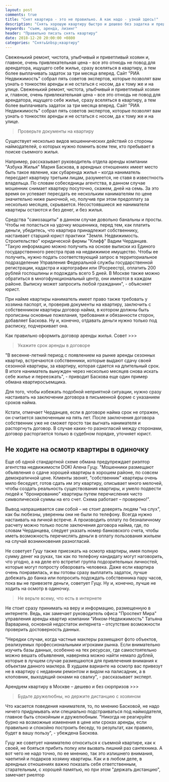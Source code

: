 ```yaml
---
layout: post
comments: true
title: "Снят квартира - это не правильно. А как надо - узнай здесь!"
description: "Снять хорошую квартиру быстро и дешево без задатка и предоплаты. Только у нас!"
keywords: "съем, аренда, лизинг"
header: "Правильно писать снять квартиру"
date: 2018-12-20 20:00:00 +0800
categories: "Снять&nbsp;квартиру"
---
```


Свеженький ремонт, чистота, улыбчивый и приветливый хозяин и, главное, очень привлекательная цена – все это отнюдь не повод для арендатора, ищущего себе жилье, сразу вселяться в квартиру, а тем более выплачивать задаток за три месяца вперед. Сайт "РИА Недвижимость" собрал пять советов экспертов, которые позволят вам узнать о тонкостях аренды и не остаться с носом, да к тому же и на улице.
Свеженький ремонт, чистота, улыбчивый и приветливый хозяин и, главное, очень привлекательная цена – все это отнюдь не повод для арендатора, ищущего себе жилье,  сразу вселяться в квартиру, а тем более выплачивать задаток за три месяца вперед. Сайт "РИА Недвижимость" собрал пять советов экспертов, которые позволят вам узнать о тонкостях аренды и не остаться с носом, да к тому же и на улице.

> Проверьте документы на квартиру

Существует несколько видов мошеннических действий со стороны наймодателей, о которых нужно помнить всем тем, кто пребывает в поиске съемного жилья.

Например, рассказывает руководитель отдела аренды компании "Азбука Жилья" Мария Баскова, в арендных отношениях имеет место быть такое явление, как субаренда жилья – когда наниматель пересдает квартиру третьим лицам, разумеется, не ставя в известность владельца. По словам собеседницы агентства, в данном случае мошенник снимает квартиру посуточно, скажем, дней на семь. За это время он успевает пересдать ее нескольким нанимателям по цене значительно ниже рыночной, но, получив при этом предоплату за несколько месяцев, скрывается. Несостоявшиеся же наниматели квартиры остаются и без денег, и без жилья.   

Средства "самозащиты" в данном случае довольно банальны и просты. Чтобы не попасться на удочку мошенника, перед тем, как платить деньги, убедитесь, что квартира принадлежит собственнику, настаивает старший юрист практики "Земля. Недвижимость. Строительство" юридической фирмы "Клифф" Вадим Черданцев. "Такую информацию можно получить на основе выписки из Единого государственного реестра прав на недвижимое имущество. Чтобы ее получить, нужно подать соответствующий запрос в территориальное подразделение Управления Федеральной службы государственной регистрации, кадастра и картографии или (Росреестр), оплатить 200 рублей госпошлины и подождать всего 5 дней. В Москве также можно обратиться в многофункциональный центр, они имеются в каждом районе. Выписку может запросить любой гражданин", - объясняет юрист.

При найме квартиры наниматель имеет право также требовать у хозяина паспорт, и, проверив документы на квартиру, заключить с собственником квартиры договор найма, в котором должны быть прописаны основные пожелания, требования и обязанности сторон, добавляет Баскова. Ну и, конечно, отдавать деньги нужно только под расписку, подчеркивает она. 

Как правильно оформить договор аренды жилья. Совет >>>

> Укажите срок аренды в договоре

"В весенне-летний период с появлением на рынке аренды сезонных квартир, встречаются собственники, которые выдают сдачу своей сезонной квартиры, за квартиру, которая сдается на длительный срок. В итоге наниматель вынужден через несколько месяцев снова искать себе жилье и переезжать", - приводит Баскова еще один пример обмана квартиросъемщика. 

Для того, чтобы избежать подобной неприятной ситуации, нужно сразу настаивать на заключении договора в письменной форме с указанием сроков найма. 

Кстати, отмечает Черданцев, если в договоре найма срок не отражен, он считается заключенным на пять лет. После заключения договора собственник уже не сможет просто так выгнать нанимателя и расторгнуть договор. В случае каких-то разногласий между сторонами, договор расторгается только в судебном порядке, уточняет юрист. 

## Не ходите на осмотр квартиры в одиночку

Еще об одной стандартной схеме обмана предупреждает риэлтор агентства недвижимости DOKI Алена Гуцу. "Мошенники размещают объявления о сдаче хорошей квартиры в хорошем районе, по совсем демократичной цене. Клиенты звонят, "собственник" квартиры очень мило беседует, готов сдать им эту квартиру, описывает много мелочей, чтобы создать реальность существования квартиры, и умело подвести людей  к "бронированию" квартиры путем перечисления чисто символической суммы на его счет. Схема работает – проверено!". 

Вывод напрашивается сам собой – не стоит доверять людям "на слух", как бы любезны, уверенны они не были по телефону. Всегда нужно настаивать на личной встрече. А производить оплату по безналичному расчету можно только после заключения договора найма, где, по словам Черданцева, следует указать номер банковского счета, чтобы иметь возможность перечислять деньги в оплату пользования жильем на случай возникновения разногласий.

Не советует Гуцу также приезжать на осмотр квартиры, имея полную сумму денег на руках, так как по телефону кандидату могут наговорить, что угодно, а на деле его встретит группа подозрительных личностей, которые могут попросту обворовать человека. Даже если квартира очень понравилась, и вы готовы сразу выплатить задаток, лучше добежать до банка или попросить подождать собственника пару часов, пока вы не привезете деньги, советует Гуцу. Ну и, конечно, лучше не ходить на осмотр в одиночку.  

> Не верьте всему, что есть в интернете

Не стоит сразу принимать на веру и информацию, размещенную в интернете. Ведь, как замечает руководитель офиса "Проспект Мира" управления аренды квартир компании "Инком-Недвижимость" Татьяна Варварина, основной недостаток интернета – отсутствие возможности проверить достоверность данных. 

"Нередки случаи, когда частные маклеры размещают фото объектов, реализуемых профессиональными игроками рынка. Если внимательно изучить базы данных, особенно на тех ресурсах, где самостоятельно можно вешать объявления, наверняка можно найти немало дублей, которые в лучшем случае размещаются для привлечения внимания к объектам данного маклера. В худшем варианте на осмотр вас привезут не в квартиру с недавним ремонтом и видом на палисадник, а в клоповник, выходящий окнами на свалку", - рассказывает эксперт. 

Арендуем квартиру в Москве – дешево и без сюрпризов >>>

> Будьте дружелюбны, но держите дистанцию с хозяином

Что касается поведения нанимателя, то, по мнению Басковой, не надо ничего придумывать или специально подстраиваться под наймодателя, главное быть спокойным и дружелюбным. "Никогда не реагируйте бурно на возможные изменения в цене или сроках аренды, если правильно и спокойно построить беседу, то результат, как правило, будет в вашу пользу", - убеждена Баскова.

Гуцу же советует нанимателю относиться к съемной квартире, как к своей, не бояться прибить полку или вызвать лишний раз сантехника. А вот чего не надо точно, по ее мнению, так это излишнего внимания, чаепитий и подарков хозяину квартиры. Как и в любом деле, в арендных отношениях важно показать себя ответственным, старательным, с хорошей памятью, но при этом "держать дистанцию", замечает риелтор